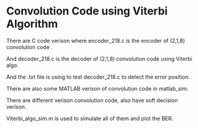 # Convolution Code using Viterbi Algorithm

There are C code verison where encoder_218.c is the encoder of (2,1,8) convolution code .

And decoder_218.c is the decoder of (2,1,8) convolution code using Viterbi algo.

And the .txt file is using to test decoder_218.c to detect the error position.

There are also some MATLAB verison of convolution code in matlab_sim.

There are different verison convolution code, also have soft decision verison.

Viterbi_algo_sim.m is used to simulate all of them and plot the BER.

